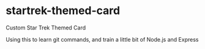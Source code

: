 # startrek-themed-card
Custom Star Trek Themed Card

Using this to learn git commands, and train a little bit of Node.js and Express

